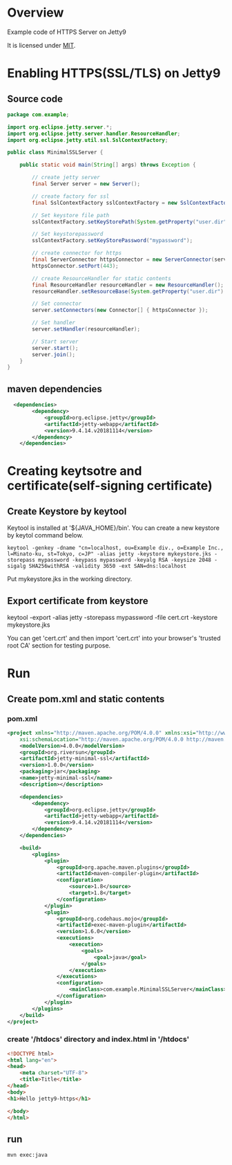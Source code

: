 # Overview

Example code of HTTPS Server on Jetty9

It is licensed under [MIT](https://opensource.org/licenses/MIT).

# Enabling HTTPS(SSL/TLS) on Jetty9

## Source code    

```java
package com.example;

import org.eclipse.jetty.server.*;
import org.eclipse.jetty.server.handler.ResourceHandler;
import org.eclipse.jetty.util.ssl.SslContextFactory;

public class MinimalSSLServer {

    public static void main(String[] args) throws Exception {

        // create jetty server
        final Server server = new Server();

        // create factory for ssl
        final SslContextFactory sslContextFactory = new SslContextFactory();

        // Set keystore file path
        sslContextFactory.setKeyStorePath(System.getProperty("user.dir") + "/mykeystore.jks");

        // Set keystorepassword
        sslContextFactory.setKeyStorePassword("mypassword");

        // create connector for https
        final ServerConnector httpsConnector = new ServerConnector(server, sslContextFactory);
        httpsConnector.setPort(443);

        // create ResourceHandler for static contents
        final ResourceHandler resourceHandler = new ResourceHandler();
        resourceHandler.setResourceBase(System.getProperty("user.dir") + "/htdocs");

        // Set connector
        server.setConnectors(new Connector[] { httpsConnector });

        // Set handler
        server.setHandler(resourceHandler);

        // Start server
        server.start();
        server.join();
    }
}

```

## maven dependencies

```xml
  <dependencies>
        <dependency>
            <groupId>org.eclipse.jetty</groupId>
            <artifactId>jetty-webapp</artifactId>
            <version>9.4.14.v20181114</version>
        </dependency>
    </dependencies>
```


# Creating keytsotre and certificate(self-signing certificate)

## Create Keystore by keytool

Keytool is installed at '${JAVA_HOME}/bin'.
You can create a new keystore by keytol command below.

```shell
keytool -genkey -dname "cn=localhost, ou=Example div., o=Example Inc., l=Minato-ku, st=Tokyo, c=JP" -alias jetty -keystore mykeystore.jks -storepass mypassword -keypass mypassword -keyalg RSA -keysize 2048 -sigalg SHA256withRSA -validity 3650 -ext SAN=dns:localhost
```

Put mykeystore.jks in the working directory.

## Export certificate from keystore

keytool -export -alias jetty -storepass mypassword -file cert.crt -keystore mykeystore.jks

You can get 'cert.crt' and then import 'cert.crt' into your browser's 'trusted root CA' section for testing purpose.

# Run

## Create pom.xml and static contents

### pom.xml 

```pom.xml
<project xmlns="http://maven.apache.org/POM/4.0.0" xmlns:xsi="http://www.w3.org/2001/XMLSchema-instance"
	xsi:schemaLocation="http://maven.apache.org/POM/4.0.0 http://maven.apache.org/maven-v4_0_0.xsd">
	<modelVersion>4.0.0</modelVersion>
	<groupId>org.riversun</groupId>
	<artifactId>jetty-minimal-ssl</artifactId>
	<version>1.0.0</version>
	<packaging>jar</packaging>
	<name>jetty-minimal-ssl</name>
	<description></description>

	<dependencies>
		<dependency>
			<groupId>org.eclipse.jetty</groupId>
			<artifactId>jetty-webapp</artifactId>
			<version>9.4.14.v20181114</version>
		</dependency>
	</dependencies>

	<build>
		<plugins>
			<plugin>
				<groupId>org.apache.maven.plugins</groupId>
				<artifactId>maven-compiler-plugin</artifactId>
				<configuration>
					<source>1.8</source>
					<target>1.8</target>
				</configuration>
			</plugin>
			<plugin>
				<groupId>org.codehaus.mojo</groupId>
				<artifactId>exec-maven-plugin</artifactId>
				<version>1.6.0</version>
				<executions>
					<execution>
						<goals>
							<goal>java</goal>
						</goals>
					</execution>
				</executions>
				<configuration>
					<mainClass>com.example.MinimalSSLServer</mainClass>
				</configuration>
			</plugin>
		</plugins>
	</build>
</project>
```

### create '/htdocs' directory and index.html in '/htdocs'

```html
<!DOCTYPE html>
<html lang="en">
<head>
    <meta charset="UTF-8">
    <title>Title</title>
</head>
<body>
<h1>Hello jetty9-https</h1>

</body>
</html>

```


## run

```shell
mvn exec:java
```
